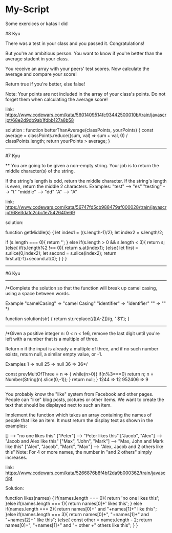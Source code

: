 # My-Script
Some exercices or katas I did

#8 Kyu

There was a test in your class and you passed it. Congratulations!

But you're an ambitious person. You want to know if you're better than the average student in your class.

You receive an array with your peers' test scores. Now calculate the average and compare your score!

Return true if you're better, else false!

Note:
Your points are not included in the array of your class's points. Do not forget them when calculating the average score!

link: https://www.codewars.com/kata/5601409514fc93442500010b/train/javascript/68e2d9db9ab1fdbb127a8b58

solution : 
function betterThanAverage(classPoints, yourPoints) {
  const average = classPoints.reduce((sum, val) => sum + val, 0) / classPoints.length;
  return yourPoints > average;
}
____

#7 Kyu

**
You are going to be given a non-empty string. Your job is to return the middle character(s) of the string.

If the string's length is odd, return the middle character.
If the string's length is even, return the middle 2 characters.
Examples:
"test" --> "es"
"testing" --> "t"
"middle" --> "dd"
"A" --> "A"

link: https://www.codewars.com/kata/56747fd5cb988479af000028/train/javascript/68e3dafc2cbc1e7542640e69

solution: 

function getMiddle(s) {
  let index1 = ((s.length-1)/2);
  let index2 = s.length/2;
  
  if (s.length === 0){
    return '';
  }
  else if(s.length > 0 && s.length < 3){
    return s;
  }else{
     if(s.length%2 !== 0){
         return s.at(index1);
     }else{
            let first = s.slice(0,index2);
            let second = s.slice(index2);
            return first.at(-1)+second.at(0);
        }
     }
  }

______



#6 Kyu

_____
/*Complete the solution so that the function will break up camel casing, using a space between words.

Example
"camelCasing"  =>  "camel Casing"
"identifier"   =>  "identifier"
""             =>  "" */

function solution(str) {
    return str.replace(/([A-Z])/g, ' $1');
  }

_____

/*Given a positive integer n: 0 < n < 1e6, remove the last digit until you're left with a number that is a multiple of three.

Return n if the input is already a multiple of three, and if no such number exists, return null, a similar empty value, or -1.

Examples
1      => null
25     => null
36     => 36*/

const prevMultOfThree = n => {
    while(n>0){
    if(n%3===0) return n;
    n = Number(String(n).slice(0,-1));
    }
    return null;
}
1244   => 12
952406 => 9

_______

You probably know the "like" system from Facebook and other pages. People can "like" blog posts, pictures or other items. We want to create the text that should be displayed next to such an item.

Implement the function which takes an array containing the names of people that like an item. It must return the display text as shown in the examples:

[]                                -->  "no one likes this"
["Peter"]                         -->  "Peter likes this"
["Jacob", "Alex"]                 -->  "Jacob and Alex like this"
["Max", "John", "Mark"]           -->  "Max, John and Mark like this"
["Alex", "Jacob", "Mark", "Max"]  -->  "Alex, Jacob and 2 others like this"
Note: For 4 or more names, the number in "and 2 others" simply increases.

link: https://www.codewars.com/kata/5266876b8f4bf2da9b000362/train/javascript

Solution: 

function likes(names) {
  if(names.length === 0){
        return 'no one likes this';
    }else if(names.length === 1){
        return names[0]+' likes this';
    }
    else if(names.length === 2){
        return names[0]+" and "+names[1]+" like this";
    }else if(names.length === 3){
        return names[0]+", "+names[1]+" and "+names[2]+" like this";
    }else{
        const other = names.length - 2; 
        return names[0]+", "+names[1]+" and "+ other +" others like this";
    }
}
